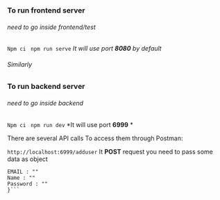 ### To run frontend server 
###### need to go inside frontend/test 
``` Npm ci ```
``` npm run serve```
*It will use port **8080** by default*

###### Similarly 

### To run backend server
###### need to go inside backend
``` Npm ci ```
``` npm run dev```
*It will use port **6999** *

There are several API calls To access them through Postman:

```http://localhost:6999/adduser```
It **POST** request you need to pass some data as object 

```{
EMAIL : ""
Name : ""
Password : ""
}```
